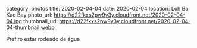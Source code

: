 category: photos 
title: 2020-02-04-04
date: 2020-02-04
location: Loh Ba Kao Bay
photo_url: https://d22fkxs2pw9y3y.cloudfront.net/2020-02-04-04.jpg
thumbnail_url: https://d22fkxs2pw9y3y.cloudfront.net/2020-02-04-04-thumbnail.webp

Prefiro estar rodeado de água 